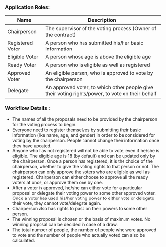 ### Application Roles:

| Name | Description |
| ----------- | ----------- |
| Chairperson | The supervisor of the voting process (Owner of the contract) |
| Registered Voter | A person who has submitted his/her basic information |
| Eligible Voter | A person whose age is above the eligible age |
| Ready Voter | A person who is eligible as well as registered |
| Approved Voter | An eligible person, who is approved to vote by the chairperson |
| Delegate | An approved voter, to which other people give their voting rights/power, to vote on their behalf |


### Workflow Details :
- The names of all the proposals need to be provided by the chairperson for the voting process to begin.
- Everyone need to register themselves by submitting their basic information (like name, age, and gender) in order to be considered for voting by the chairperson. People cannot change their information once they have updated. 
- Anyone who has not registered will not be able to vote, even if he/she is eligible. The eligible age is 18 (by default) and can be updated only by the chairperson. Once a person has registered, it is the choice of the chairperson, whether to give the voting rights to that person or not. The chairperson can only approve the voters who are eligible as well as registered. Chairperson can either choose to approve all the ready voters at once, or approve them one by one. 
- After a voter is approved, he/she can either vote for a particular proposal or delegate their voting power to some other approved voter. Once a voter has used his/her voting power to either vote or delegate their vote, they cannot vote/delegate again. 
- Chairperson also has rights to pass on their powers to some other person. 
- The winning proposal is chosen on the basis of maximum votes. No winning proposal can be decided in case of a draw. 
- The total number of people, the number of people who were approved to vote and the number of people who actually voted can also be calculated.
